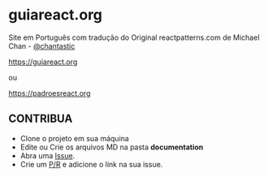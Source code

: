 # guiareact.org 
Site em Português com tradução do Original reactpatterns.com de Michael Chan - [@chantastic](https://github.com/chantastic)

https://guiareact.org

ou

https://padroesreact.org



## CONTRIBUA

 - Clone o projeto em sua máquina
 - Edite ou Crie os arquivos MD na pasta **documentation**
 - Abra uma [Issue](https://github.com/rubenmarcus/guiareact.org/issues/new).
 - Crie um [P/R](https://github.com/rubenmarcus/guiareact.org/compare) e adicione o link na sua issue.